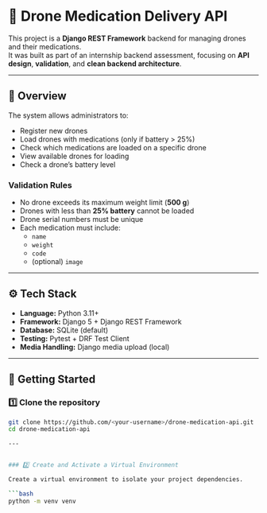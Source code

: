 # 🚁 Drone Medication Delivery API

This project is a **Django REST Framework** backend for managing drones and their medications.  
It was built as part of an internship backend assessment, focusing on **API design**, **validation**, and **clean backend architecture**.

---

## 🧭 Overview

The system allows administrators to:

- Register new drones  
- Load drones with medications (only if battery > 25%)  
- Check which medications are loaded on a specific drone  
- View available drones for loading  
- Check a drone’s battery level  

### Validation Rules

- No drone exceeds its maximum weight limit (**500 g**)  
- Drones with less than **25% battery** cannot be loaded  
- Drone serial numbers must be unique  
- Each medication must include:
  - `name`
  - `weight`
  - `code`
  - (optional) `image`

---

## ⚙️ Tech Stack

- **Language:** Python 3.11+  
- **Framework:** Django 5 + Django REST Framework  
- **Database:** SQLite (default)  
- **Testing:** Pytest + DRF Test Client  
- **Media Handling:** Django media upload (local)

---

## 🚀 Getting Started


### 1️⃣ Clone the repository

```bash
git clone https://github.com/<your-username>/drone-medication-api.git
cd drone-medication-api

---


### 2️⃣ Create and Activate a Virtual Environment

Create a virtual environment to isolate your project dependencies.

```bash
python -m venv venv
